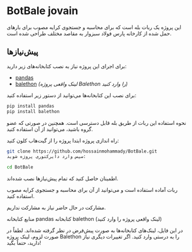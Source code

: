 
# BotBale jovain

این پروژه یک ربات بله است که برای محاسبه و جستجوی کرایه مصوب برای بارهای حمل شده از کارخانه پارس فولاد سبزوار به مقاصد مختلف طراحی شده است.

## پیش‌نیازها

برای اجرای این پروژه نیاز به نصب کتابخانه‌های زیر دارید:

- [pandas](https://pandas.pydata.org/)
- [balethon](https://github.com/username/balethon)  *(لینک واقعی پروژه Balethon را وارد کنید)*

برای نصب این کتابخانه‌ها می‌توانید از دستور زیر استفاده کنید:

```bash
pip install pandas
pip install balethon
```

نحوه استفاده
این ربات از طریق بله قابل دسترسی است. همچنین در صورتی که عضو گروه باشید، می‌توانید از آن استفاده کنید.

راه اندازی پروژه
ابتدا پروژه را از گیت‌هاب کلون کنید:

```bash
git clone https://github.com/hossainmohammady/BotBale.git
سپس وارد دایرکتوری پروژه شوید:
```


```bash
cd BotBale
```
اطمینان حاصل کنید که تمام پیش‌نیازها نصب شده‌اند.

ربات آماده استفاده است و می‌توانید از آن برای محاسبه و جستجوی کرایه مصوب استفاده کنید.

مشارکت
در حال حاضر نیاز به مشارکت نداریم.

منابع
کتابخانه pandas
کتابخانه balethon (لینک واقعی پروژه را وارد کنید)


در این فایل، لینک‌های کتابخانه‌ها به صورت پیش‌فرض در نظر گرفته شده‌اند. لطفاً در صورت لزوم، لینک پروژه Balethon را به درستی وارد کنید. اگر تغییرات دیگری نیاز دارید، حتماً بگید!


